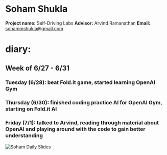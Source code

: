 #  Soham Shukla

**Project name:** Self-Driving Labs
**Advisor:** Arvind Ramanathan 
**Email:** sohammshukla@gmail.com

# diary:
## **Week of 6/27 - 6/31**

### Tuesday (6/28): beat Fold.it game, started learning OpenAI Gym
### Thursday (6/30): finished coding practice AI for OpenAI Gym, starting on Fold.it AI
### Friday (7/1): talked to Arvind, reading through material about OpenAI and playing around with the code to gain better understanding

<img src="July1.jpg"
     alt="Soham Daily Slides"
     style="float: left; margin-right: 10px;" />

